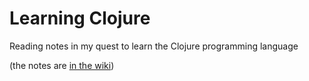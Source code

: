 Learning Clojure
================

Reading notes in my quest to learn the Clojure programming language

(the notes are [in the wiki](https://github.com/olange/learning-clojure/wiki/Learning-Trail))
